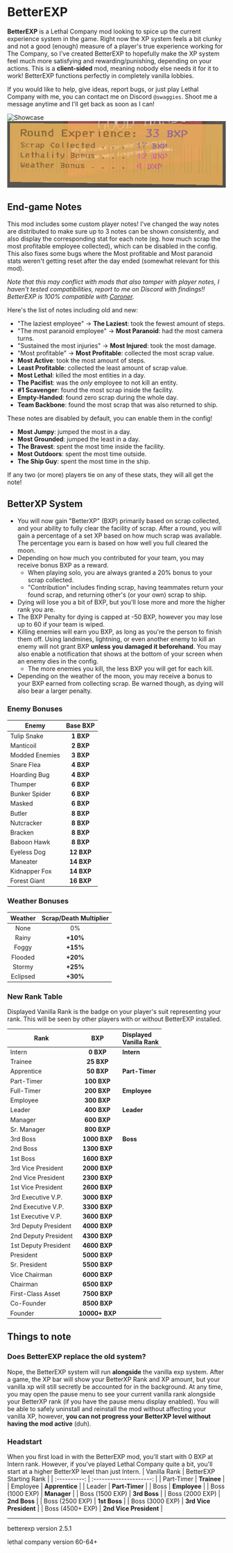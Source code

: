 # BetterEXP

**BetterEXP** is a Lethal Company mod looking to spice up the current experience system in the game. Right now the XP system feels a bit clunky and not a good (enough) measure of a player's true experience working for The Company, so I've created BetterEXP to hopefully make the XP system feel much more satisfying and rewarding/punishing, depending on your actions. This is a **client-sided** mod, meaning nobody else needs it for it to work! BetterEXP functions perfectly in completely vanilla lobbies.

If you would like to help, give ideas, report bugs, or just play Lethal Company with me, you can contact me on Discord `@swaggies`. Shoot me a message anytime and I'll get back as soon as I can!

![Showcase](https://github.com/Swaggies/LCModAssets/blob/main/v2/v2%20performance.gif?raw=true)
![Round Summary](https://github.com/Swaggies/LCModAssets/blob/main/v2/v2%20round%20summary_main.png?raw=true)

## End-game Notes
This mod includes some custom player notes! I've changed the way notes are distributed to make sure up to 3 notes can be shown consistently, and also display the corresponding stat for each note (eg. how much scrap the most profitable employee collected), which can be disabled in the config. This also fixes some bugs where the Most profitable and Most paranoid stats weren't getting reset after the day ended (somewhat relevant for this mod).

*Note that this may conflict with mods that also tamper with player notes, I haven't tested compatibilities, report to me on Discord with findings!! BetterEXP is 100% compatible with [Coroner](https://thunderstore.io/c/lethal-company/p/EliteMasterEric/Coroner/).*

Here's the list of notes including old and new:
- "The laziest employee" -> **The Laziest**: took the fewest amount of steps.
- "The most paranoid employee" -> **Most Paranoid**: had the most camera turns.
- "Sustained the most injuries" -> **Most Injured**: took the most damage.
- "Most profitable" -> **Most Profitable**: collected the most scrap value.
- **Most Active**: took the most amount of steps.
- **Least Profitable**: collected the least amount of scrap value.
- **Most Lethal**: killed the most entities in a day.
- **The Pacifist**: was the *only* employee to not kill an entity.
- **#1 Scavenger**: found the most scrap inside the facility.
- **Empty-Handed**: found zero scrap during the whole day.
- **Team Backbone**: found the most scrap that was also returned to ship.

These notes are disabled by default, you can enable them in the config!
- **Most Jumpy**: jumped the most in a day.
- **Most Grounded**: jumped the least in a day.
- **The Bravest**: spent the most time inside the facility.
- **Most Outdoors**: spent the most time outside.
- **The Ship Guy**: spent the most time in the ship.

If any two (or more) players tie on any of these stats, they will all get the note!

## BetterXP System
- You will now gain "BetterXP" (BXP) primarily based on scrap collected, and your ability to fully clear the facility of scrap. After a round, you will gain a percentage of a set XP based on how much scrap was available. The percentage you earn is based on how well you full cleared the moon.
- Depending on how much you contributed for your team, you may receive bonus BXP as a reward.
  - When playing solo, you are always granted a 20% bonus to your scrap collected.
  - "Contribution" includes finding scrap, having teammates return your found scrap, and returning other's (or your own) scrap to ship.
- Dying will lose you a bit of BXP, but you'll lose more and more the higher rank you are.
- The BXP Penalty for dying is capped at -50 BXP, however you may lose up to 60 if your team is wiped.
- Killing enemies will earn you BXP, as long as you're the person to finish them off. Using landmines, lightning, or even another enemy to kill an enemy will not grant BXP **unless you damaged it beforehand**. You may also enable a notification that shows at the bottom of your screen when an enemy dies in the config.
  - The more enemies you kill, the less BXP you will get for each kill.
- Depending on the weather of the moon, you may receive a bonus to your BXP earned from collecting scrap. Be warned though, as dying will also bear a larger penalty.

### Enemy Bonuses
| Enemy | Base BXP |
| ----- | :---------: |
| Tulip Snake | **1 BXP** |
| Manticoil | **2 BXP** |
| Modded Enemies | **3 BXP** |
| Snare Flea | **4 BXP** |
| Hoarding Bug | **4 BXP** |
| Thumper | **6 BXP** |
| Bunker Spider | **6 BXP** |
| Masked | **6 BXP** |
| Butler | **8 BXP** |
| Nutcracker | **8 BXP** |
| Bracken | **8 BXP** |
| Baboon Hawk | **8 BXP** |
| Eyeless Dog | **12 BXP** |
| Maneater | **14 BXP** |
| Kidnapper Fox | **14 BXP** |
| Forest Giant | **16 BXP** |

### Weather Bonuses
| Weather | Scrap/Death Multiplier |
| :-----: | :--------------------: |
| None | 0% |
| Rainy | **+10%** |
| Foggy | **+15%** |
| Flooded | **+20%** |
| Stormy | **+25%** |
| Eclipsed | **+30%** |

### New Rank Table
Displayed Vanilla Rank is the badge on your player's suit representing your rank. This will be seen by other players with or without BetterEXP installed.

| Rank | BXP | Displayed<br>Vanilla Rank |
| ---- | :-: | :------------------------ |
| Intern | **0 BXP** | **Intern** |
| Trainee | **25 BXP** |  |
| Apprentice | **50 BXP** | **Part-Timer** |
| Part-Timer | **100 BXP** |  |
| Full-Timer | **200 BXP** | **Employee** |
| Employee | **300 BXP** |  |
| Leader | **400 BXP** | **Leader** |
| Manager | **600 BXP** |  |
| Sr. Manager | **800 BXP** |  |
| 3rd Boss | **1000 BXP** | **Boss** |
| 2nd Boss | **1300 BXP** |  |
| 1st Boss | **1600 BXP** |  |
| 3rd Vice President | **2000 BXP** |  |
| 2nd Vice President | **2300 BXP** |  |
| 1st Vice President | **2600 BXP** |  |
| 3rd Executive V.P. | **3000 BXP** |  |
| 2nd Executive V.P. | **3300 BXP** |  |
| 1st Executive V.P. | **3600 BXP** |  |
| 3rd Deputy President | **4000 BXP** |  |
| 2nd Deputy President | **4300 BXP** |  |
| 1st Deputy President | **4600 BXP** |  |
| President | **5000 BXP** |  |
| Sr. President | **5500 BXP** |  |
| Vice Chairman | **6000 BXP** |  |
| Chairman | **6500 BXP** |  |
| First-Class Asset| **7500 BXP** |  |
| Co-Founder | **8500 BXP** |  |
| Founder | **10000+ BXP** |  |


## Things to note
### Does BetterEXP replace the old system?
Nope, the BetterEXP system will run **alongside** the vanilla exp system. After a game, the XP bar will show your BetterXP Rank and XP amount, but your vanilla xp will still secretly be accounted for in the background. At any time, you may open the pause menu to see your current vanilla rank alongside your BetterXP rank (if you have the pause menu display enabled). You will be able to safely uninstall and reinstall the mod without affecting your vanilla XP, however, **you can not progress your BetterXP level without having the mod active** (duh).

### Headstart
When you first load in with the BetterEXP mod, you'll start with 0 BXP at Intern rank. However, if you've played Lethal Company quite a bit, you'll start at a higher BetterXP level than just Intern. 
| Vanilla Rank | BetterEXP Starting Rank |
| :----------: | :---------------------: |
| Part-Timer | **Trainee** |
| Employee | **Apprentice** |
| Leader | **Part-Timer** |
| Boss | **Employee** |
| Boss (1000 EXP) | **Manager** |
| Boss (1500 EXP) | **3rd Boss** |
| Boss (2000 EXP) | **2nd Boss** |
| Boss (2500 EXP) | **1st Boss** |
| Boss (3000 EXP) | **3rd Vice President** |
| Boss (4500+ EXP) | **2nd Vice President** |

---

betterexp version 2.5.1

lethal company version 60-64+